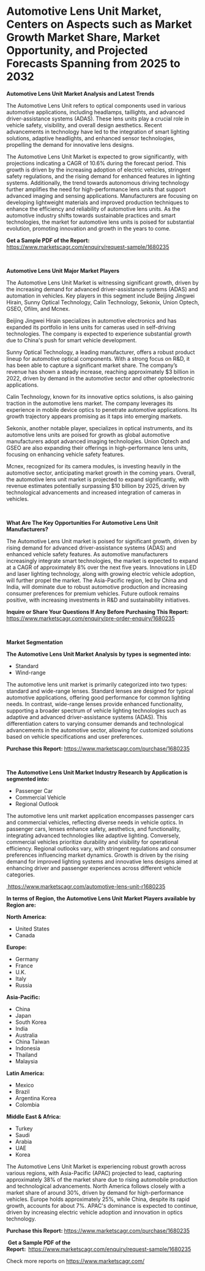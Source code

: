<p><h1>Automotive Lens Unit Market, Centers on Aspects such as Market Growth Market Share, Market Opportunity, and Projected Forecasts Spanning from 2025 to 2032</h1></p><p><strong>Automotive Lens Unit Market Analysis and Latest Trends</strong></p>
<p><p>The Automotive Lens Unit refers to optical components used in various automotive applications, including headlamps, taillights, and advanced driver-assistance systems (ADAS). These lens units play a crucial role in vehicle safety, visibility, and overall design aesthetics. Recent advancements in technology have led to the integration of smart lighting solutions, adaptive headlights, and enhanced sensor technologies, propelling the demand for innovative lens designs.</p><p>The Automotive Lens Unit Market is expected to grow significantly, with projections indicating a CAGR of 10.6% during the forecast period. This growth is driven by the increasing adoption of electric vehicles, stringent safety regulations, and the rising demand for enhanced features in lighting systems. Additionally, the trend towards autonomous driving technology further amplifies the need for high-performance lens units that support advanced imaging and sensing applications. Manufacturers are focusing on developing lightweight materials and improved production techniques to enhance the efficiency and reliability of automotive lens units. As the automotive industry shifts towards sustainable practices and smart technologies, the market for automotive lens units is poised for substantial evolution, promoting innovation and growth in the years to come.</p></p>
<p><strong>Get a Sample PDF of the Report:&nbsp;</strong> <a href="https://www.marketscagr.com/enquiry/request-sample/1680235?utm_campaign=3101&utm_medium=2&utm_source=Github&utm_content=ia&utm_term=25032025&utm_id=automotive-lens-unit">https://www.marketscagr.com/enquiry/request-sample/1680235</a></p>
<p>&nbsp;</p>
<p><strong>Automotive Lens Unit Major Market Players</strong></p>
<p><p>The Automotive Lens Unit Market is witnessing significant growth, driven by the increasing demand for advanced driver-assistance systems (ADAS) and automation in vehicles. Key players in this segment include Beijing Jingwei Hirain, Sunny Optical Technology, Calin Technology, Sekonix, Union Optech, GSEO, Ofilm, and Mcnex.</p><p>Beijing Jingwei Hirain specializes in automotive electronics and has expanded its portfolio in lens units for cameras used in self-driving technologies. The company is expected to experience substantial growth due to China's push for smart vehicle development.</p><p>Sunny Optical Technology, a leading manufacturer, offers a robust product lineup for automotive optical components. With a strong focus on R&D, it has been able to capture a significant market share. The company’s revenue has shown a steady increase, reaching approximately $3 billion in 2022, driven by demand in the automotive sector and other optoelectronic applications.</p><p>Calin Technology, known for its innovative optics solutions, is also gaining traction in the automotive lens market. The company leverages its experience in mobile device optics to penetrate automotive applications. Its growth trajectory appears promising as it taps into emerging markets.</p><p>Sekonix, another notable player, specializes in optical instruments, and its automotive lens units are poised for growth as global automotive manufacturers adopt advanced imaging technologies. Union Optech and GSEO are also expanding their offerings in high-performance lens units, focusing on enhancing vehicle safety features.</p><p>Mcnex, recognized for its camera modules, is investing heavily in the automotive sector, anticipating market growth in the coming years. Overall, the automotive lens unit market is projected to expand significantly, with revenue estimates potentially surpassing $10 billion by 2025, driven by technological advancements and increased integration of cameras in vehicles.</p></p>
<p>&nbsp;</p>
<p><strong>What Are The Key Opportunities For Automotive Lens Unit Manufacturers?</strong></p>
<p><p>The Automotive Lens Unit market is poised for significant growth, driven by rising demand for advanced driver-assistance systems (ADAS) and enhanced vehicle safety features. As automotive manufacturers increasingly integrate smart technologies, the market is expected to expand at a CAGR of approximately 8% over the next five years. Innovations in LED and laser lighting technology, along with growing electric vehicle adoption, will further propel the market. The Asia-Pacific region, led by China and India, will dominate due to robust automotive production and increasing consumer preferences for premium vehicles. Future outlook remains positive, with increasing investments in R&D and sustainability initiatives.</p></p>
<p><strong>Inquire or Share Your Questions If Any Before Purchasing This Report:</strong> <a href="https://www.marketscagr.com/enquiry/pre-order-enquiry/1680235?utm_campaign=3101&utm_medium=2&utm_source=Github&utm_content=ia&utm_term=25032025&utm_id=automotive-lens-unit">https://www.marketscagr.com/enquiry/pre-order-enquiry/1680235</a></p>
<p>&nbsp;</p>
<p><strong>Market Segmentation</strong></p>
<p><strong>The Automotive Lens Unit Market Analysis by types is segmented into:</strong></p>
<p><ul><li>Standard</li><li>Wind-range</li></ul></p>
<p><p>The automotive lens unit market is primarily categorized into two types: standard and wide-range lenses. Standard lenses are designed for typical automotive applications, offering good performance for common lighting needs. In contrast, wide-range lenses provide enhanced functionality, supporting a broader spectrum of vehicle lighting technologies such as adaptive and advanced driver-assistance systems (ADAS). This differentiation caters to varying consumer demands and technological advancements in the automotive sector, allowing for customized solutions based on vehicle specifications and user preferences.</p></p>
<p><strong>Purchase this Report:&nbsp;</strong><a href="https://www.marketscagr.com/purchase/1680235?utm_campaign=3101&utm_medium=2&utm_source=Github&utm_content=ia&utm_term=25032025&utm_id=automotive-lens-unit">https://www.marketscagr.com/purchase/1680235</a></p>
<p>&nbsp;</p>
<p><strong>The Automotive Lens Unit Market Industry Research by Application is segmented into:</strong></p>
<p><ul><li>Passenger Car</li><li>Commercial Vehicle</li><li>Regional Outlook</li></ul></p>
<p><p>The automotive lens unit market application encompasses passenger cars and commercial vehicles, reflecting diverse needs in vehicle optics. In passenger cars, lenses enhance safety, aesthetics, and functionality, integrating advanced technologies like adaptive lighting. Conversely, commercial vehicles prioritize durability and visibility for operational efficiency. Regional outlooks vary, with stringent regulations and consumer preferences influencing market dynamics. Growth is driven by the rising demand for improved lighting systems and innovative lens designs aimed at enhancing driver and passenger experiences across different vehicle categories.</p></p>
<p><a href="https://www.marketscagr.com/automotive-lens-unit-r1680235?utm_campaign=3101&utm_medium=2&utm_source=Github&utm_content=ia&utm_term=25032025&utm_id=automotive-lens-unit">&nbsp;https://www.marketscagr.com/automotive-lens-unit-r1680235</a></p>
<p><strong>In terms of Region, the Automotive Lens Unit Market Players available by Region are:</strong></p>
<p>
    <p> <strong> North America: </strong>
        <ul>
            <li>United States</li>
            <li>Canada</li>
        </ul>
        </p> 
    <p> <strong> Europe: </strong>
        <ul>
            <li>Germany</li>
            <li>France</li>
            <li>U.K.</li>
            <li>Italy</li>
            <li>Russia</li>
        </ul>
        </p> 
    <p> <strong> Asia-Pacific: </strong>
        <ul>
            <li>China</li>
            <li>Japan</li>
            <li>South Korea</li>
            <li>India</li>
            <li>Australia</li>
            <li>China Taiwan</li>
            <li>Indonesia</li>
            <li>Thailand</li>
            <li>Malaysia</li>
        </ul>
        </p> 
    <p> <strong> Latin America: </strong>
        <ul>
            <li>Mexico</li>
            <li>Brazil</li>
            <li>Argentina Korea</li>
            <li>Colombia</li>
        </ul>
        </p> 
    <p> <strong> Middle East & Africa: </strong>
        <ul>
            <li>Turkey</li>
            <li>Saudi</li>
            <li>Arabia</li>
            <li>UAE</li>
            <li>Korea</li>
        </ul>
    </p>
    </p>
<p><p>The Automotive Lens Unit Market is experiencing robust growth across various regions, with Asia-Pacific (APAC) projected to lead, capturing approximately 38% of the market share due to rising automobile production and technological advancements. North America follows closely with a market share of around 30%, driven by demand for high-performance vehicles. Europe holds approximately 25%, while China, despite its rapid growth, accounts for about 7%. APAC's dominance is expected to continue, driven by increasing electric vehicle adoption and innovation in optics technology.</p></p>
<p><strong>Purchase this Report: </strong><a href="https://www.marketscagr.com/purchase/1680235?utm_campaign=3101&utm_medium=2&utm_source=Github&utm_content=ia&utm_term=25032025&utm_id=automotive-lens-unit">https://www.marketscagr.com/purchase/1680235</a></p>
<p>&nbsp;<strong>Get a Sample PDF of the Report:&nbsp;&nbsp;</strong><a href="https://www.marketscagr.com/enquiry/request-sample/1680235?utm_campaign=3101&utm_medium=2&utm_source=Github&utm_content=ia&utm_term=25032025&utm_id=automotive-lens-unit">https://www.marketscagr.com/enquiry/request-sample/1680235</a></p>
<p><strong></strong></p>
<p>Check more reports on <a href="https://www.marketscagr.com/?utm_campaign=3101&utm_medium=2&utm_source=Github&utm_content=ia&utm_term=25032025&utm_id=automotive-lens-unit">https://www.marketscagr.com/</a></p>